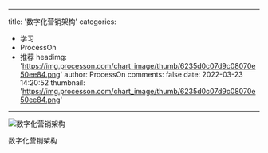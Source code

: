 
---
title: '数字化营销架构'
categories: 
 - 学习
 - ProcessOn
 - 推荐
headimg: 'https://img.processon.com/chart_image/thumb/6235d0c07d9c08070e50ee84.png'
author: ProcessOn
comments: false
date: 2022-03-23 14:20:52
thumbnail: 'https://img.processon.com/chart_image/thumb/6235d0c07d9c08070e50ee84.png'
---

<div>   
<img class="thumb" alt="数字化营销架构" src="https://img.processon.com/chart_image/thumb/6235d0c07d9c08070e50ee84.png" referrerpolicy="no-referrer">
<p>数字化营销架构</p>  
</div>
            